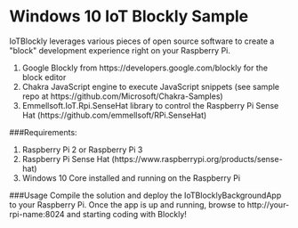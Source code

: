 Windows 10 IoT Blockly Sample
==============
IoTBlockly leverages various pieces of open source software to create a "block" development experience right on your Raspberry Pi.

<ol>
<li>Google Blockly from https://developers.google.com/blockly for the block editor</li>
<li>Chakra JavaScript engine to execute JavaScript snippets (see sample repo at https://github.com/Microsoft/Chakra-Samples)</li>
<li>Emmellsoft.IoT.Rpi.SenseHat library to control the Raspberry Pi Sense Hat (https://github.com/emmellsoft/RPi.SenseHat)</li>
</ol>

###Requirements:
<ol>
<li>Raspberry Pi 2 or Raspberry Pi 3</li>
<li>Raspberry Pi Sense Hat (https://www.raspberrypi.org/products/sense-hat)</li>
<li>Windows 10 Core installed and running on the Raspberry Pi</li>
</ol>

###Usage
Compile the solution and deploy the IoTBlocklyBackgroundApp to your Raspberry Pi. Once the app is up and running, browse to http://your-rpi-name:8024 and starting coding with Blockly! 
